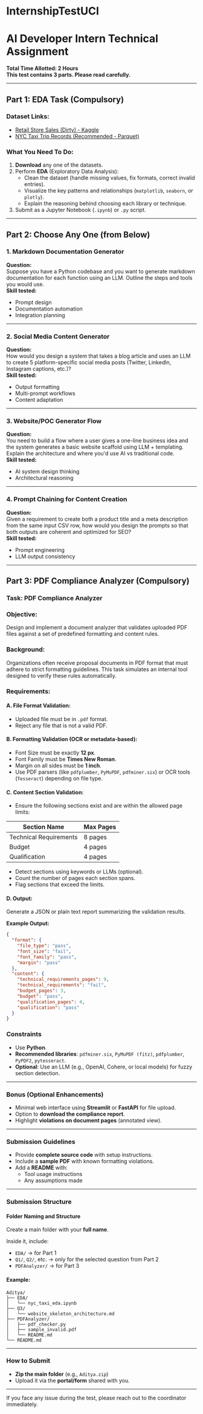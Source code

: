 # InternshipTestUCI

# AI Developer Intern Technical Assignment

**Total Time Allotted: 2 Hours**  
**This test contains 3 parts. Please read carefully.**

---

## Part 1: EDA Task (Compulsory)

### Dataset Links:
- [Retail Store Sales (Dirty) - Kaggle](https://www.kaggle.com/datasets/ahmedmohamed2003/retail-store-sales-dirty-for-data-cleaning)
- [NYC Taxi Trip Records (Recommended - Parquet)](https://www.nyc.gov/site/tlc/about/tlc-trip-record-data.page)

### What You Need To Do:
1. **Download** any one of the datasets.
2. Perform **EDA** (Exploratory Data Analysis):
   - Clean the dataset (handle missing values, fix formats, correct invalid entries).
   - Visualize the key patterns and relationships (`matplotlib`, `seaborn`, or `plotly`).
   - Explain the reasoning behind choosing each library or technique.
3. Submit as a Jupyter Notebook (`.ipynb`) or `.py` script.

---

## Part 2: Choose Any One (from Below)

### 1. Markdown Documentation Generator
**Question:**  
Suppose you have a Python codebase and you want to generate markdown documentation for each function using an LLM. Outline the steps and tools you would use.  
**Skill tested:**  
- Prompt design  
- Documentation automation  
- Integration planning

---

### 2. Social Media Content Generator
**Question:**  
How would you design a system that takes a blog article and uses an LLM to create 5 platform-specific social media posts (Twitter, LinkedIn, Instagram captions, etc.)?  
**Skill tested:**  
- Output formatting  
- Multi-prompt workflows  
- Content adaptation

---

### 3. Website/POC Generator Flow
**Question:**  
You need to build a flow where a user gives a one-line business idea and the system generates a basic website scaffold using LLM + templating. Explain the architecture and where you'd use AI vs traditional code.  
**Skill tested:**  
- AI system design thinking  
- Architectural reasoning

---

### 4. Prompt Chaining for Content Creation
**Question:**  
Given a requirement to create both a product title and a meta description from the same input CSV row, how would you design the prompts so that both outputs are coherent and optimized for SEO?  
**Skill tested:**  
- Prompt engineering  
- LLM output consistency

---

## Part 3: PDF Compliance Analyzer (Compulsory)

### Task: PDF Compliance Analyzer

### Objective:
Design and implement a document analyzer that validates uploaded PDF files against a set of predefined formatting and content rules.

### Background:
Organizations often receive proposal documents in PDF format that must adhere to strict formatting guidelines. This task simulates an internal tool designed to verify these rules automatically.

### Requirements:

#### A. File Format Validation:
- Uploaded file must be in `.pdf` format.
- Reject any file that is not a valid PDF.

#### B. Formatting Validation (OCR or metadata-based):
- Font Size must be exactly **12 px**.
- Font Family must be **Times New Roman**.
- Margin on all sides must be **1 inch**.
- Use PDF parsers (like `pdfplumber`, `PyMuPDF`, `pdfminer.six`) or OCR tools (`Tesseract`) depending on file type.

#### C. Content Section Validation:
- Ensure the following sections exist and are within the allowed page limits:

| Section Name           | Max Pages |
|------------------------|-----------|
| Technical Requirements | 8 pages   |
| Budget                 | 4 pages   |
| Qualification          | 4 pages   |

- Detect sections using keywords or LLMs (optional).
- Count the number of pages each section spans.
- Flag sections that exceed the limits.

#### D. Output:
Generate a JSON or plain text report summarizing the validation results.

**Example Output:**
```json
{
  "format": {
    "file_type": "pass",
    "font_size": "fail",
    "font_family": "pass",
    "margin": "pass"
  },
  "content": {
    "technical_requirements_pages": 9,
    "technical_requirements": "fail",
    "budget_pages": 3,
    "budget": "pass",
    "qualification_pages": 4,
    "qualification": "pass"
  }
}
```

### Constraints

- Use **Python**.
- **Recommended libraries**: `pdfminer.six`, `PyMuPDF (fitz)`, `pdfplumber`, `PyPDF2`, `pytesseract`.
- **Optional**: Use an LLM (e.g., OpenAI, Cohere, or local models) for fuzzy section detection.

---

### Bonus (Optional Enhancements)

- Minimal web interface using **Streamlit** or **FastAPI** for file upload.
- Option to **download the compliance report**.
- Highlight **violations on document pages** (annotated view).

---

### Submission Guidelines

- Provide **complete source code** with setup instructions.
- Include a **sample PDF** with known formatting violations.
- Add a **README** with:
  - Tool usage instructions  
  - Any assumptions made

---

### Submission Structure

#### Folder Naming and Structure

Create a main folder with your **full name**.

Inside it, include:

- `EDA/` → for Part 1  
- `Q1/`, `Q2/`, etc. → only for the selected question from Part 2  
- `PDFAnalyzer/` → for Part 3

#### Example:
```
Aditya/
├── EDA/
│   └── nyc_taxi_eda.ipynb
├── Q3/
│   └── website_skeleton_architecture.md
├── PDFAnalyzer/
│   ├── pdf_checker.py
│   ├── sample_invalid.pdf
│   └── README.md
└── README.md
```

---

### How to Submit

- **Zip the main folder** (e.g., `Aditya.zip`)  
- Upload it via the **portal/form** shared with you.

---

If you face any issue during the test, please reach out to the coordinator immediately.
